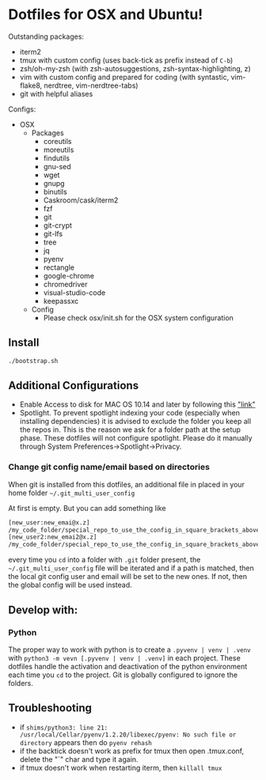 
# Dotfiles for OSX and Ubuntu!

Outstanding packages:

* iterm2
* tmux with custom config (uses back-tick as prefix instead of `C-b`)
* zsh/oh-my-zsh (with zsh-autosuggestions, zsh-syntax-highlighting, z)
* vim with custom config and prepared for coding (with syntastic, vim-flake8, nerdtree, vim-nerdtree-tabs)
* git with helpful aliases

Configs:

* OSX
  * Packages
    * coreutils
    * moreutils
    * findutils
    * gnu-sed
    * wget
    * gnupg
    * binutils
    * Caskroom/cask/iterm2
    * fzf
    * git
    * git-crypt
    * git-lfs
    * tree
    * jq
    * pyenv
    * rectangle
    * google-chrome
    * chromedriver
    * visual-studio-code
    * keepassxc
  * Config
    * Please check osx/init.sh for the OSX system configuration 


## Install

```bash
./bootstrap.sh
```

## Additional Configurations

- Enable Access to disk for MAC OS 10.14 and later by following this ["link"](https://osxdaily.com/2018/10/09/fix-operation-not-permitted-terminal-error-macos/)
- Spotlight. To prevent spotlight indexing your code (especially when installing dependencies) it is advised to exclude the folder you keep all the repos in. This is the reason we ask for a folder path at the setup phase. These dotfiles will not configure spotlight. Please do it manually through System Preferences->Spotlight->Privacy.

### Change git config name/email based on directories

When git is installed from this dotfiles, an additional file in placed in your home folder `~/.git_multi_user_config`

At first is empty. But you can add something like

```bash
[new_user:new_emai@x.z]
/my_code_folder/special_repo_to_use_the_config_in_square_brackets_above/*
[new_user2:new_emai2@x.z]
/my_code_folder/special_repo_to_use_the_config_in_square_brackets_above/*
```

every time you `cd` into a folder with `.git` folder present, the `~/.git_multi_user_config` file will be iterated and if a path is matched, then the local git config user and email will be set to the new ones. If not, then the global config will be used instead.

## Develop with:

### Python

The proper way to work with python is to create a `.pyvenv | venv | .venv` with `python3 -m vevn [.pyvenv | venv | .venv]` in each project. These dotfiles handle the activation and deactivation of the python environment each time you `cd` to the project. Git is globally configured to ignore the folders.


## Troubleshooting

- if `shims/python3: line 21: /usr/local/Cellar/pyenv/1.2.20/libexec/pyenv: No such file or directory` appears then do `pyenv rehash`
- if the backtick doesn't work as prefix for tmux then open .tmux.conf, delete the "`" char and type it again.
- if tmux doesn't work when restarting iterm, then `killall tmux`

